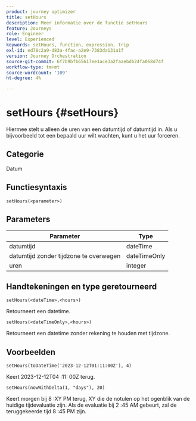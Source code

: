 ```yaml
---
product: journey optimizer
title: setHours
description: Meer informatie over de functie setHours
feature: Journeys
role: Engineer
level: Experienced
keywords: setHours, function, expression, trip
exl-id: ed78c2a9-d83a-4fac-a2e9-7383da131a1f
version: Journey Orchestration
source-git-commit: 6f7b9bfb65617ee1ace3a2faaebdb24fa068d74f
workflow-type: tm+mt
source-wordcount: '109'
ht-degree: 4%

---
```


# setHours {#setHours}

Hiermee stelt u alleen de uren van een datumtijd of datumtijd in. Als u bijvoorbeeld tot een bepaald uur wilt wachten, kunt u het uur forceren.

## Categorie

Datum

## Functiesyntaxis

`setHours(<parameter>)`

## Parameters

| Parameter | Type |
|--- |--- |
| datumtijd | dateTime |
| datumtijd zonder tijdzone te overwegen | dateTimeOnly |
| uren | integer |

## Handtekeningen en type geretourneerd

`setHours(<dateTime>,<hours>)`

Retourneert een datetime.

`setHours(<dateTimeOnly>,<hours>)`

Retourneert een datetime zonder rekening te houden met tijdzone.

## Voorbeelden

`setHours(toDateTime('2023-12-12T01:11:00Z'), 4)`

Keert 2023-12-12T04 :11: 00Z terug.

`setHours(nowWithDelta(1, "days"), 20)`

Keert morgen bij 8 :XY PM terug, XY die de notulen op het ogenblik van de huidige tijdevaluatie zijn. Als de evaluatie bij 2 :45 AM gebeurt, zal de teruggekeerde tijd 8 :45 PM zijn.
